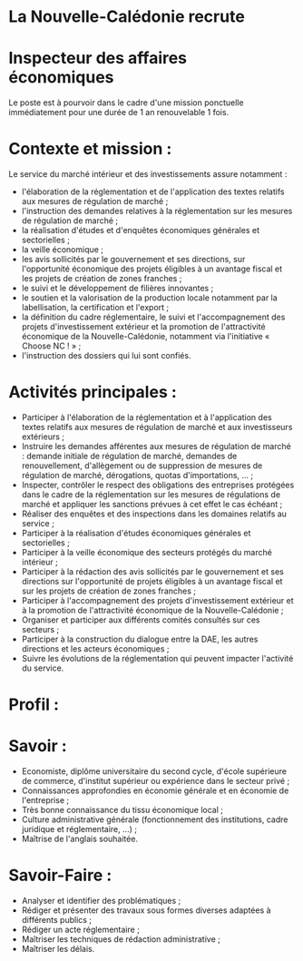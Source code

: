 # La Nouvelle-Calédonie recrute

# Inspecteur des affaires économiques

Le poste est à pourvoir dans le cadre d'une mission ponctuelle immédiatement pour une durée de 1 an renouvelable 1 fois.

# Contexte et mission :

Le service du marché intérieur et des investissements assure notamment :

- l'élaboration de la réglementation et de l'application des textes relatifs aux mesures de régulation de marché ;
- l'instruction des demandes relatives à la réglementation sur les mesures de régulation de marché ;
- la réalisation d'études et d'enquêtes économiques générales et sectorielles ;
- la veille économique ;
- les avis sollicités par le gouvernement et ses directions, sur l'opportunité économique des projets éligibles à un avantage fiscal et les projets de création de zones franches ;
- le suivi et le développement de filières innovantes ;
- le soutien et la valorisation de la production locale notamment par la labellisation, la certification et l'export ;
- la définition du cadre réglementaire, le suivi et l'accompagnement des projets d'investissement extérieur et la promotion de l'attractivité économique de la Nouvelle-Calédonie, notamment via l'initiative « Choose NC ! » ;
- l'instruction des dossiers qui lui sont confiés.

# Activités principales :

- Participer à l'élaboration de la réglementation et à l'application des textes relatifs aux mesures de régulation de marché et aux investisseurs extérieurs ;
- Instruire les demandes afférentes aux mesures de régulation de marché : demande initiale de régulation de marché, demandes de renouvellement, d'allègement ou de suppression de mesures de régulation de marché, dérogations, quotas d'importations, ... ;
- Inspecter, contrôler le respect des obligations des entreprises protégées dans le cadre de la réglementation sur les mesures de régulations de marché et appliquer les sanctions prévues à cet effet le cas échéant ;
- Réaliser des enquêtes et des inspections dans les domaines relatifs au service ;
- Participer à la réalisation d'études économiques générales et sectorielles ;
- Participer à la veille économique des secteurs protégés du marché intérieur ;
- Participer à la rédaction des avis sollicités par le gouvernement et ses directions sur l'opportunité de projets éligibles à un avantage fiscal et sur les projets de création de zones franches ;
- Participer à l'accompagnement des projets d'investissement extérieur et à la promotion de l'attractivité économique de la Nouvelle-Calédonie ;
- Organiser et participer aux différents comités consultés sur ces secteurs ;
- Participer à la construction du dialogue entre la DAE, les autres directions et les acteurs économiques ;
- Suivre les évolutions de la réglementation qui peuvent impacter l'activité du service.

# Profil :

# Savoir :

- Economiste, diplôme universitaire du second cycle, d'école supérieure de commerce, d'institut supérieur ou expérience dans le secteur privé ;
- Connaissances approfondies en économie générale et en économie de l'entreprise ;
- Très bonne connaissance du tissu économique local ;
- Culture administrative générale (fonctionnement des institutions, cadre juridique et réglementaire, ...) ;
- Maîtrise de l'anglais souhaitée.

# Savoir-Faire :

- Analyser et identifier des problématiques ;
- Rédiger et présenter des travaux sous formes diverses adaptées à différents publics ;
- Rédiger un acte réglementaire ;
- Maîtriser les techniques de rédaction administrative ;
- Maîtriser les délais.